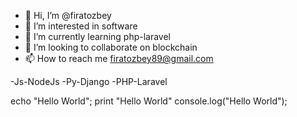 - 👋 Hi, I’m @firatozbey
- 👀 I’m interested in software
- 🌱 I’m currently learning php-laravel
- 💞️ I’m looking to collaborate on blockchain
- 📫 How to reach me firatozbey89@gmail.com

-Js-NodeJs
-Py-Django
-PHP-Laravel

 echo "Hello World";
 print "Hello World"
 console.log("Hello World");
 
